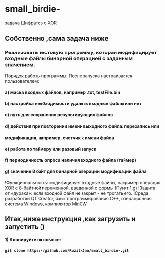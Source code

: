 # small_birdie-
задача Шифратор с XOR 
## Собственно ,сама задача ниже 
### Реализовать тестовую программу, которая модифицирует входные файлы бинарной операцией с заданным значением.

Порядок работы программы:
После запуска настраивается пользователем:
#### а) маска входных файлов, например .txt, testFile.bin
#### b) настройка необходимости удалять входные файлы или нет
#### c) путь для сохранения результирующих файлов
#### d) действия при повторении имени выходного файла: перезапись или
#### модификация, например, счетчик к имени файла
#### e) работа по таймеру или разовый запуск
#### f) периодичность опроса наличия входного файла (таймер)
#### g) значение 8 байт для бинарной операции модификации файла

!Функциональность: модифицирует входные файлы, например операция XOR с 8-байтной переменной, введенной с формы (Пункт 1,g)
!Защита от «дурака»: если входной файл не закрыт - не трогать его.
!Среда разработки QT Creator, язык программирования С++, операционная система Windows, компилятор MinGW.

## Итак,ниже инструкция ,как загрузить и запустить ()

#### 1) Клонируйте по ссылке:
####  ```` git clone https://github.com/Ruzil-Jan/small_birdie-.git  ````

 
